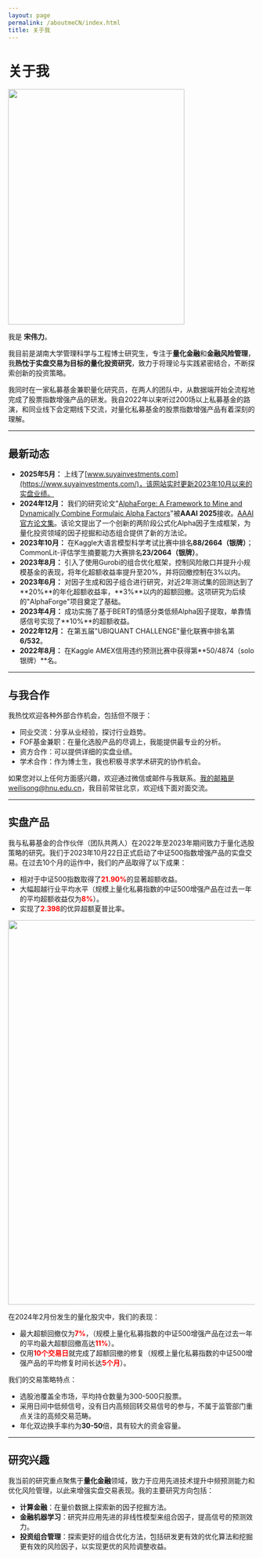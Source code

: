 ```yaml
---
layout: page
permalink: /aboutmeCN/index.html
title: 关于我
---
```


# 关于我

<img src="https://sowelswl.github.io/weilisong.jpg" class="floatpic" width="360" height="480">

我是 **宋伟力**。

我目前是湖南大学管理科学与工程博士研究生，专注于**量化金融**和**金融风险管理**，我**热忱于实盘交易为目标的量化投资研究**，致力于将理论与实践紧密结合，不断探索创新的投资策略。

我同时在一家私募基金兼职量化研究员，在两人的团队中，从数据端开始全流程地完成了股票指数增强产品的研发。我自2022年以来听过200场以上私募基金的路演，和同业线下会定期线下交流，对量化私募基金的股票指数增强产品有着深刻的理解。

---

## 最新动态

- **2025年5月：** 上线了[www.suyainvestments.com](https://www.suyainvestments.com/)，该网站实时更新2023年10月以来的实盘业绩。
- **2024年12月：** 我们的研究论文"[AlphaForge: A Framework to Mine and Dynamically Combine Formulaic Alpha Factors](https://arxiv.org/abs/2406.18394)"被**AAAI 2025**接收。[AAAI官方论文集](https://ojs.aaai.org/index.php/AAAI/article/view/33365)。该论文提出了一个创新的两阶段公式化Alpha因子生成框架，为量化投资领域的因子挖掘和动态组合提供了新的方法论。
- **2023年10月：** 在Kaggle大语言模型科学考试比赛中排名**88/2664（银牌）**；CommonLit-评估学生摘要能力大赛排名**23/2064（银牌）**。
- **2023年8月：** 引入了使用Gurobi的组合优化框架，控制风险敞口并提升小规模基金的表现，将年化超额收益率提升至20%，并将回撤控制在3%以内。
- **2023年6月：** 对因子生成和因子组合进行研究，对近2年测试集的回测达到了**20%**的年化超额收益率，**3%**以内的超额回撤。这项研究为后续的"AlphaForge"项目奠定了基础。
- **2023年4月：** 成功实施了基于BERT的情感分类低频Alpha因子提取，单靠情感信号实现了**10%**的超额收益。
- **2022年12月：** 在第五届"UBIQUANT CHALLENGE"量化联赛中排名第**6/532**。
- **2022年8月：** 在Kaggle AMEX信用违约预测比赛中获得第**50/4874（solo银牌）**名。

---

## 与我合作

我热忱欢迎各种外部合作机会，包括但不限于：

- 同业交流：分享从业经验，探讨行业趋势。
- FOF基金兼职：在量化选股产品的尽调上，我能提供最专业的分析。
- 资方合作：可以提供详细的实盘业绩。
- 学术合作：作为博士生，我也积极寻求学术研究的协作机会。

如果您对以上任何方面感兴趣，欢迎通过微信或邮件与我联系。我的邮箱是weilisong@hnu.edu.cn，我目前常驻北京，欢迎线下面对面交流。


---

## 实盘产品

我与私募基金的合作伙伴（团队共两人）在2022年至2023年期间致力于量化选股策略的研究。我们于2023年10月22日正式启动了中证500指数增强产品的实盘交易。在过去10个月的运作中，我们的产品取得了以下成果：

- 相对于中证500指数取得了<span style="color: red;">**21.90%**</span>的显著超额收益。
- 大幅超越行业平均水平（规模上量化私募指数的中证500增强产品在过去一年的平均超额收益仅为<span style="color: red;">**8%**</span>）。
- 实现了<span style="color: red;">**2.398**</span>的优异超额夏普比率。


<img src="https://sowelswl.github.io/images/net_value.jpg" class="centerfullpic" width="1860" height="784">


在2024年2月份发生的量化股灾中，我们的表现：

- 最大超额回撤仅为<span style="color: red;">**7%**</span>，（规模上量化私募指数的中证500增强产品在过去一年的平均最大超额回撤高达<span style="color: red;">**11%**</span>）。
- 仅用<span style="color: red;">**10个交易日**</span>就完成了超额回撤的修复（规模上量化私募指数的中证500增强产品的平均修复时间长达<span style="color: red;">**5个月**</span>）。

我们的交易策略特点：

- 选股池覆盖全市场，平均持仓数量为300-500只股票。
- 采用日间中低频信号，没有日内高频回转交易信号的参与，不属于监管部门重点关注的高频交易范畴。
- 年化双边换手率约为**30-50**倍，具有较大的资金容量。






---

## 研究兴趣

我当前的研究重点聚焦于**量化金融**领域，致力于应用先进技术提升中频预测能力和优化风险管理，以此来增强实盘交易表现。我的主要研究方向包括：

- **计算金融**：在量价数据上探索新的因子挖掘方法。
- **金融机器学习**：研究并应用先进的非线性模型来组合因子，提高信号的预测效力。
- **投资组合管理**：探索更好的组合优化方法，包括研发更有效的优化算法和挖掘更有效的风险因子，以实现更优的风险调整收益。


<!-- <blockquote class="twitter-tweet"><p lang="zh" dir="ltr">实盘交易表现优异，超额收益21.90%%！#量化策略 #金融风险管理</p></blockquote> -->


